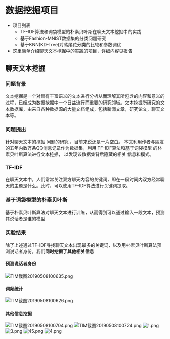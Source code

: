 # 数据挖掘项目

* 项目列表
  * TF-IDF算法和词袋模型的朴素贝叶斯在聊天文本挖掘中的实践
  * 基于Fashion-MNIST数据集的分类问题研究
  * 基于KNN(KD-Tree)对鸢尾花分类的比较和参数调优
* 这里简单介绍聊天文本挖掘中的实践的项目，详细内容见报告

## 聊天文本挖掘

### 问题背景

文本挖掘是一个对具有丰富语义的文本进行分析从而理解其所包含的内容和意义的过程，已经成为数据挖掘中一个日益流行而重要的研究领域。文本挖掘所研究的文本数据库，由来自各种数据源的大量文档组成，包括新闻文章，研究论文，聊天文本等。

### 问题提出

针对聊天文本的挖掘 问题的研究 ，目前来说还是一片空白。 本文利用作者与朋友的五年内数万条QQ消息记录作为数据集，利用 TF-IDF算法和基于词袋模型 的朴素贝叶斯算法进行文本挖掘， 以发现该数据集背后隐藏的相关 信息和模式。

### TF-IDF

在聊天文本中，人们常常关注双方聊天内容的关键词，即在一段时间内双方经常聊天的主题是什么。此时，可以使用TF-IDF算法进行关键词提取。

### 基于词袋模型的朴素贝叶斯

基于朴素贝叶斯算法对聊天文本进行训练，从而得到可以通过输入一段文本，预测其说话者是谁的模型

### 实验结果

除了上述通过TF-IDF寻找聊天文本出现最多的关键词，以及用朴素贝叶斯算法预测说话者身份，我们**同时挖掘了其他相关信息**

#### 预测说话者身份
![TIM截图20190508100635.png](https://i.loli.net/2019/05/08/5cd23a1f1f343.png)

#### 词频统计

![TIM截图20190508100626.png](https://i.loli.net/2019/05/08/5cd23a1fc9774.png)

#### 其他信息挖掘

![TIM截图20190508100704.png](https://i.loli.net/2019/05/08/5cd23a1fd922a.png)
![TIM截图20190508100724.png](https://i.loli.net/2019/05/08/5cd23a1ff3fea.png)
![1.png](https://i.loli.net/2019/05/08/5cd23a2008636.png)
![3.png](https://i.loli.net/2019/05/08/5cd23a202d174.png)
![45.png](https://i.loli.net/2019/05/08/5cd23a205d1e8.png)
![4.png](https://i.loli.net/2019/05/08/5cd23a205f6e4.png)

